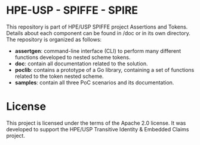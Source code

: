 # HPE-USP - SPIFFE - SPIRE 
This repository is part of HPE/USP SPIFFE project Assertions and Tokens. Details about each component can be found in /doc or in its own directory. The repository is organized as follows:

- **assertgen**: command-line interface (CLI) to perform many different functions developed to nested scheme tokens.
- **doc**: contain all documentation related to the solution.
- **poclib**: contains a prototype of a Go library, containing a set of functions related to the token nested scheme.
- **samples**: contain all three PoC scenarios and its documentation.

# License
This project is licensed under the terms of the Apache 2.0 license. It was developed to support the HPE/USP Transitive Identity & Embedded Claims project.
